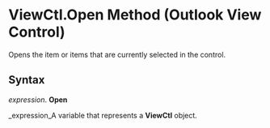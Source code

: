 
# ViewCtl.Open Method (Outlook View Control)

Opens the item or items that are currently selected in the control.


## Syntax

 _expression_. **Open**

 _expression_A variable that represents a  **ViewCtl** object.

